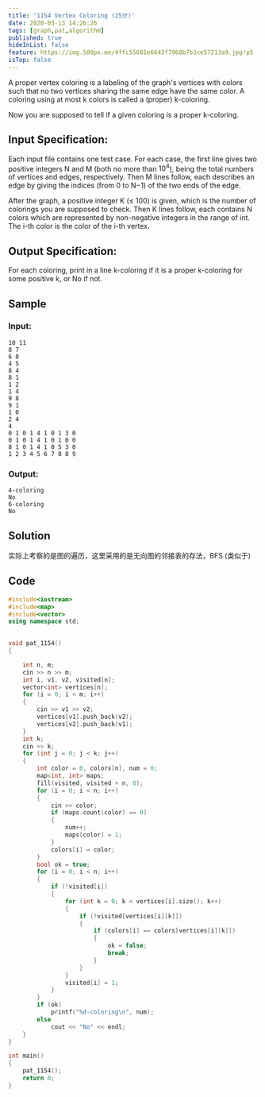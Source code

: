 ```yaml
---
title: '1154 Vertex Coloring (25分)'
date: 2020-03-13 14:26:26
tags: [graph,pat,algorithm]
published: true
hideInList: false
feature: https://img.500px.me/4ffc55681e6643f7968b7b3ce57213a9.jpg!p5
isTop: false
---
```

A proper vertex coloring is a labeling of the graph's vertices with colors such that no two vertices sharing the same edge have the same color. A coloring using at most k colors is called a (proper) k-coloring.

Now you are supposed to tell if a given coloring is a proper k-coloring.

## Input Specification:
Each input file contains one test case. For each case, the first line gives two positive integers N and M (both no more than $10^4$), being the total numbers of vertices and edges, respectively. Then M lines follow, each describes an edge by giving the indices (from 0 to N−1) of the two ends of the edge.

After the graph, a positive integer K (≤ 100) is given, which is the number of colorings you are supposed to check. Then K lines follow, each contains N colors which are represented by non-negative integers in the range of int. The i-th color is the color of the i-th vertex.

## Output Specification:
For each coloring, print in a line k-coloring if it is a proper k-coloring for some positive k, or No if not.

## Sample 
### Input:
```
10 11
8 7
6 8
4 5
8 4
8 1
1 2
1 4
9 8
9 1
1 0
2 4
4
0 1 0 1 4 1 0 1 3 0
0 1 0 1 4 1 0 1 0 0
8 1 0 1 4 1 0 5 3 0
1 2 3 4 5 6 7 8 8 9
```
      
    
### Output:
```
4-coloring
No
6-coloring
No
```


## Solution

实际上考察的是图的遍历，这里采用的是无向图的邻接表的存法，BFS (类似于)

## Code
```c++
#include<iostream>
#include<map>
#include<vector>
using namespace std;
 

void pat_1154()
{

    int n, m;
    cin >> n >> m;
    int i, v1, v2, visited[n];
    vector<int> vertices[n];
    for (i = 0; i < m; i++)
    {
        cin >> v1 >> v2;
        vertices[v1].push_back(v2);
        vertices[v2].push_back(v1);
    }
    int k;
    cin >> k;
    for (int j = 0; j < k; j++)
    {
        int color = 0, colors[n], num = 0;
        map<int, int> maps;
        fill(visited, visited + n, 0);
        for (i = 0; i < n; i++)
        {
            cin >> color;
            if (maps.count(color) == 0)
            {
                num++;
                maps[color] = 1;
            }
            colors[i] = color;
        }
        bool ok = true;
        for (i = 0; i < n; i++)
        {
            if (!visited[i])
            {
                for (int k = 0; k < vertices[i].size(); k++)
                {
                    if (!visited[vertices[i][k]])
                    {
                        if (colors[i] == colors[vertices[i][k]])
                        {
                            ok = false;
                            break;
                        }
                    }
                }
                visited[i] = 1;
            }
        }
        if (ok)
            printf("%d-coloring\n", num);
        else
            cout << "No" << endl;
    }
}

int main()
{
    pat_1154();
    return 0;
}


```

